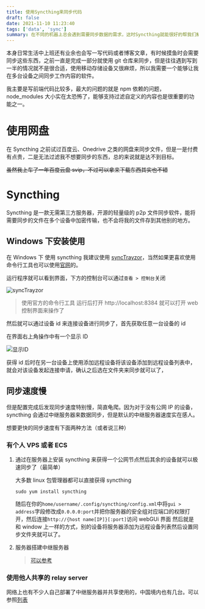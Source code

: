 ```yaml
---
title: 使用Syncthing来同步代码
draft: false
date: 2021-11-10 11:23:40
tags: ['data', 'sync']
summary: 在不同的机器上总会遇到需要同步数据的需求，这时Syncthing就能很好的帮我们解决这个问题。
---
```


本身日常生活中上班还有业余也会写一写代码或者博客文章，有时候摸鱼时会需要同步这些东西，之前一直是完成一部分就使用 git 仓库来同步，但是往往遇到写到一半的情况就不是很合适，使用移动存储设备又很麻烦，所以我需要一个能够让我在多台设备之间同步工作内容的软件。

我主要是写前端代码比较多，最大的问题的就是 npm 依赖的问题，node_modules 大小实在太恐怖了，能够支持过滤自定义的内容也是很重要的功能之一。

# 使用网盘

在 Syncthing 之前试过百度云、Onedrive 之类的网盘来同步文件，但是一是付费有点贵，二是无法过滤我不想要同步的东西，总的来说就是达不到目标。

~~虽然我上车了一年百度云盘 svip，不过可以拿来下载东西其实也不错~~

# Syncthing

Syncthing 是一款无需第三方服务器，开源的轻量级的 p2p 文件同步软件，能将需要同步的文件在多个设备中加密传输，也不会将我的文件存到其他别的地方。

## Windows 下安装使用

在 Windows 下 使用 syncthing 我建议使用 [syncTrayzor](https://github.com/canton7/SyncTrayzor)，当然如果更喜欢使用命令行工具也可以使用[官网](https://syncthing.net/)的。

运行程序就可以看到界面，下方的控制台可以通过`查看 > 控制台`关闭

![syncTrayzor](https://s3.bmp.ovh/imgs/2022/04/14/d24f6550d81b5a82.png)

> 使用官方的命令行工具 运行后打开 http://localhost:8384 就可以打开 web 控制界面来操作了

然后就可以通过设备 id 来连接设备进行同步了，首先获取任意一台设备的 id

在界面右上角操作中有一个显示 ID

![显示ID](https://s3.bmp.ovh/imgs/2022/04/14/4a41424d7c67c5d8.png)

获得 id 后时在另一台设备上使用添加远程设备将该设备添加到远程设备列表中，就会对该设备发起连接申请，确认之后选在文件夹来同步就可以了，

## 同步速度慢

但是配置完成后发现同步速度特别慢，简直龟爬。因为对于没有公网 IP 的设备，syncthing 会通过中继服务器来数据同步，但是默认的中继服务器速度实在感人。

想要更快的同步速度有下面两种方法（或者说三种）

### 有个人 VPS 或者 ECS

1. 通过在服务器上安装 syncthing 来获得一个公网节点然后其余的设备就可以极速同步了（最简单）

   大多数 linux 包管理器都可以直接获得 syncthing

   ```shell
   sudo yum install syncthing
   ```

   随后在你的`home/username/.config/syncthing/config.xml`中将`gui > address`字段修改成`0.0.0.0:port`并把你服务器的安全组对应端口的权限打开，然后连接`http://{host name[IP]}[:port]`访问 webGUi 界面 然后就是和 window 上一样的方式，别的设备将服务器添加为远程设备列表然后设置同步文件夹就可以了。

2. 服务器搭建中继服务器
   > [可以参考](http://www.senra.me/deploy-syncthing-relay-server-for-yourself-or-the-public/)

### 使用他人共享的 relay server

网络上也有不少人自己部署了中继服务器并共享使用的，中国境内也有几台。可以参照[列表](https://relays.syncthing.net/)
